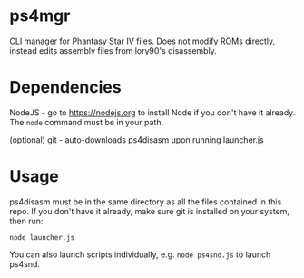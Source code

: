 # ps4mgr

CLI manager for Phantasy Star IV files. Does not modify ROMs directly, instead edits assembly files from lory90's disassembly.

# Dependencies

NodeJS - go to https://nodejs.org to install Node if you don't have it already. The ```node``` command must be in your path.

(optional) git - auto-downloads ps4disasm upon running launcher.js

# Usage

ps4disasm must be in the same directory as all the files contained in this repo. If you don't have it already, make sure git is installed on your system, then run:

```node launcher.js```

You can also launch scripts individually, e.g. ```node ps4snd.js``` to launch ps4snd.
